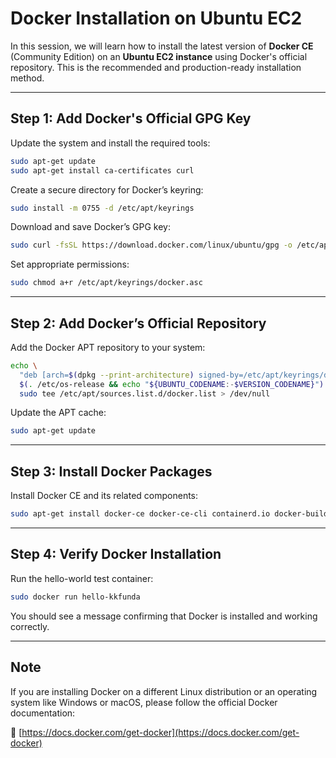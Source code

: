 # Docker Installation on Ubuntu EC2

In this session, we will learn how to install the latest version of **Docker CE** (Community Edition) on an **Ubuntu EC2 instance** using Docker's official repository. This is the recommended and production-ready installation method.

---

## Step 1: Add Docker's Official GPG Key

Update the system and install the required tools:

```bash
sudo apt-get update
sudo apt-get install ca-certificates curl
```

Create a secure directory for Docker’s keyring:

```bash
sudo install -m 0755 -d /etc/apt/keyrings
```

Download and save Docker’s GPG key:

```bash
sudo curl -fsSL https://download.docker.com/linux/ubuntu/gpg -o /etc/apt/keyrings/docker.asc
```

Set appropriate permissions:

```bash
sudo chmod a+r /etc/apt/keyrings/docker.asc
```

---

## Step 2: Add Docker’s Official Repository

Add the Docker APT repository to your system:

```bash
echo \
  "deb [arch=$(dpkg --print-architecture) signed-by=/etc/apt/keyrings/docker.asc] https://download.docker.com/linux/ubuntu \
  $(. /etc/os-release && echo "${UBUNTU_CODENAME:-$VERSION_CODENAME}") stable" | \
  sudo tee /etc/apt/sources.list.d/docker.list > /dev/null
```

Update the APT cache:

```bash
sudo apt-get update
```

---

## Step 3: Install Docker Packages

Install Docker CE and its related components:

```bash
sudo apt-get install docker-ce docker-ce-cli containerd.io docker-buildx-plugin docker-compose-plugin
```

---

## Step 4: Verify Docker Installation

Run the hello-world test container:

```bash
sudo docker run hello-kkfunda
```

You should see a message confirming that Docker is installed and working correctly.

---

## Note

If you are installing Docker on a different Linux distribution or an operating system like Windows or macOS, please follow the official Docker documentation:

🔗 [https://docs.docker.com/get-docker](https://docs.docker.com/get-docker)

